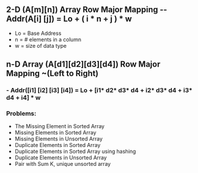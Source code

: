 
## 2-D (A[m][n]) Array Row Major Mapping -- Addr(A[i] [j]) = Lo + ( i * n + j ) * w  
- Lo = Base Address
- n = # elements in a column
- w = size of data type

## n-D Array (A[d1][d2][d3][d4]) Row Major Mapping       ~(Left to Right)

### - Addr([i1] [i2] [i3] [i4]) = Lo + [i1* d2* d3* d4 +  i2* d3* d4 +  i3* d4 + i4] * w        



###  Problems:
- The Missing Element in Sorted Array
- Missing Elements in Sorted Array
- Missing Elements in Unsorted Array
- Duplicate Elements in Sorted Array
- Duplicate Elements in Sorted Array using hashing
- Duplicate Elements in Unsorted Array 
- Pair with Sum K, unique unsorted array


